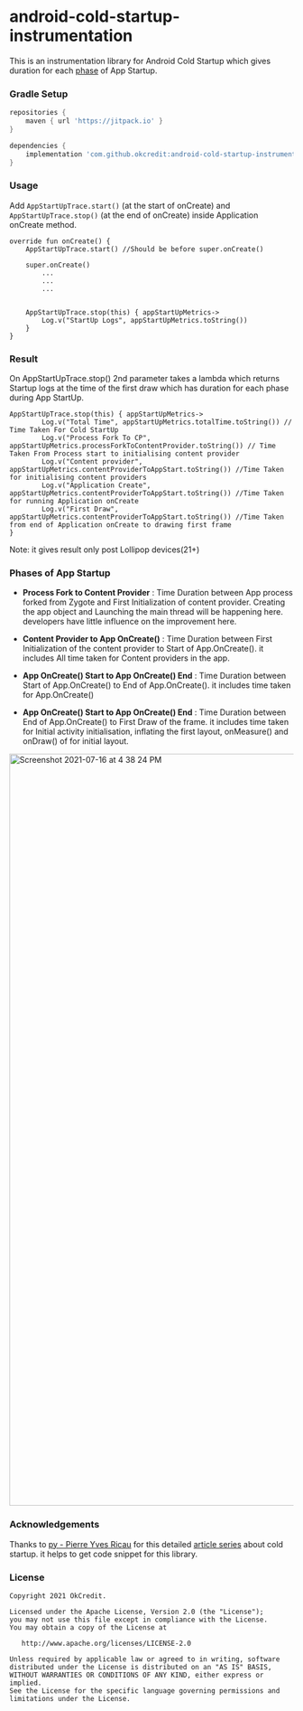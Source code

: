 # android-cold-startup-instrumentation
This is an instrumentation library for Android Cold Startup which gives duration for each [phase](#phases-of-app-startup) of App Startup.


### Gradle Setup

```gradle
repositories {
    maven { url 'https://jitpack.io' }
}

dependencies {
    implementation 'com.github.okcredit:android-cold-startup-instrumentation:1.0-beta'
}
```

### Usage
Add `AppStartUpTrace.start()` (at the start of onCreate) and `AppStartUpTrace.stop()` (at the end of onCreate) inside Application onCreate method.

```
override fun onCreate() {
    AppStartUpTrace.start() //Should be before super.onCreate()
    
    super.onCreate()
        ...
        ...
        ...
        

    AppStartUpTrace.stop(this) { appStartUpMetrics->
        Log.v("StartUp Logs", appStartUpMetrics.toString())
    }
}
```

### Result

On AppStartUpTrace.stop() 2nd parameter takes a lambda which returns Startup logs at the time of the first draw which has duration for each phase during App StartUp.

```
AppStartUpTrace.stop(this) { appStartUpMetrics->
        Log.v("Total Time", appStartUpMetrics.totalTime.toString()) // Time Taken For Cold StartUp
        Log.v("Process Fork To CP", appStartUpMetrics.processForkToContentProvider.toString()) // Time Taken From Process start to initialising content provider
        Log.v("Content provider", appStartUpMetrics.contentProviderToAppStart.toString()) //Time Taken for initialising content providers
        Log.v("Application Create", appStartUpMetrics.contentProviderToAppStart.toString()) //Time Taken for running Application onCreate
        Log.v("First Draw", appStartUpMetrics.contentProviderToAppStart.toString()) //Time Taken from end of Application onCreate to drawing first frame
}
```

Note: it gives result only post Lollipop devices(21+)

### Phases of App Startup

- **Process Fork to Content Provider** : Time Duration between App process forked from Zygote and First Initialization of content provider. Creating the app object and Launching the main thread will be happening here. developers have little influence on the improvement here.

- **Content Provider to App OnCreate()** : Time Duration between First Initialization of the content provider to Start of App.OnCreate(). it includes All time taken for Content providers in the app.

- **App OnCreate() Start to App OnCreate() End** : Time Duration between Start of App.OnCreate() to End of App.OnCreate(). it includes time taken for App.OnCreate()

- **App OnCreate() Start to App OnCreate() End** : Time Duration between End of App.OnCreate() to First Draw of the frame. it includes time taken for Initial activity initialisation, inflating the first layout, onMeasure() and onDraw() of for initial layout.


<img width="1331" alt="Screenshot 2021-07-16 at 4 38 24 PM" src="https://user-images.githubusercontent.com/43947967/125938714-483d0f14-96be-4c3d-944f-941130912626.png">


### Acknowledgements

Thanks to [py - Pierre Yves Ricau](https://github.com/pyricau) for this detailed [article series](https://dev.to/pyricau/android-vitals-what-time-is-it-2oih) about cold startup. it helps to get code snippet for this library.

### License

    Copyright 2021 OkCredit.

    Licensed under the Apache License, Version 2.0 (the "License");
    you may not use this file except in compliance with the License.
    You may obtain a copy of the License at

       http://www.apache.org/licenses/LICENSE-2.0

    Unless required by applicable law or agreed to in writing, software
    distributed under the License is distributed on an "AS IS" BASIS,
    WITHOUT WARRANTIES OR CONDITIONS OF ANY KIND, either express or implied.
    See the License for the specific language governing permissions and
    limitations under the License.
